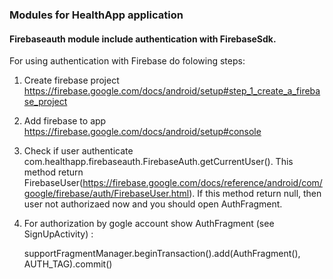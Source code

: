 ### Modules for HealthApp application

#### Firebaseauth module include authentication with FirebaseSdk.

   For using authentication with Firebase do folowing steps:

1. Create firebase project https://firebase.google.com/docs/android/setup#step_1_create_a_firebase_project

2. Add firebase to app https://firebase.google.com/docs/android/setup#console

1. Check if user authenticate com.healthapp.firebaseauth.FirebaseAuth.getCurrentUser(). This method return FirebaseUser(https://firebase.google.com/docs/reference/android/com/google/firebase/auth/FirebaseUser.html). If this method return null, then user not authorizaed now and you should open AuthFragment.
2. For authorization by gogle account show AuthFragment (see SignUpActivity) :

    supportFragmentManager.beginTransaction().add(AuthFragment(), AUTH_TAG).commit()


